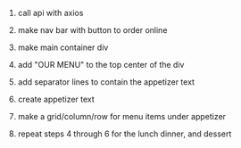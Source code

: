 1. call api with axios

2. make nav bar with button to order online

3. make main container div

4. add "OUR MENU" to the top center of the div

5. add separator lines to contain the appetizer text

6. create appetizer text

7. make a grid/column/row for menu items under appetizer

8. repeat steps 4 through 6 for the lunch dinner, and dessert